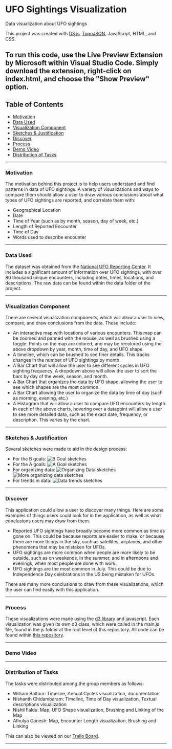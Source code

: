 # UFO Sightings Visualization

Data visualization about UFO sightings

This project was created with [D3.js](https://d3js.org/), [TopoJSON](https://github.com/topojson/topojson), JavaScript, HTML, and CSS.

To run this code, use the Live Preview Extension by Microsoft within Visual Studio Code. Simply download the extension, right-click on index.html, and choose the "Show Preview" option.
---
## Table of Contents
- [Motivation](https://github.com/nishilfaldu/ufo-sightings-visualization/tree/documentation/SetupDocumentation?tab=readme-ov-file#motivation)
- [Data Used](https://github.com/nishilfaldu/ufo-sightings-visualization/tree/documentation/SetupDocumentation?tab=readme-ov-file#data-used)
- [Visualization Component](https://github.com/nishilfaldu/ufo-sightings-visualization/tree/documentation/SetupDocumentation?tab=readme-ov-file#visualization-component)
- [Sketches & Justification](https://github.com/nishilfaldu/ufo-sightings-visualization/tree/documentation/SetupDocumentation?tab=readme-ov-file#sketches--documentation)
- [Discover](https://github.com/nishilfaldu/ufo-sightings-visualization/tree/documentation/SetupDocumentation?tab=readme-ov-file#discover)
- [Process](https://github.com/nishilfaldu/ufo-sightings-visualization/tree/documentation/SetupDocumentation?tab=readme-ov-file#process)
- [Demo Video](https://github.com/nishilfaldu/ufo-sightings-visualization/tree/documentation/SetupDocumentation?tab=readme-ov-file#demo-video)
- [Distribution of Tasks](https://github.com/nishilfaldu/ufo-sightings-visualization/tree/documentation/SetupDocumentation?tab=readme-ov-file#distribution-of-tasks)

---

### Motivation
The motivation behind this project is to help users understand and find patterns in data of UFO sightings. A variety of visualizations and ways to compare them should allow a user to draw various conclusions about what types of UFO sightings are reported, and correlate them with:
- Geographical Location
- Date
- Time of Year (such as by month, season, day of week, etc.)
- Length of Reported Encounter
- Time of Day
- Words used to describe encounter
 
---

### Data Used

The dataset was obtained from the [National UFO Reporting Center](https://nuforc.org/). It includes a significant amount of information over UFO sightings, with over 80 thousand unique encounters, including dates, times, locations, and descriptions. The raw data can be found within the data folder of the project.

---

### Visualization Component

There are several visualization components, which will allow a user to view, compare, and draw conclusions from the data. These include:
- An interactive map with locations of various encounters. This map can be zoomed and panned with the mouse, as well as brushed using a toggle. Points on the map are colored, and may be recolored using the above dropdown by year, month, time of day, and UFO shape.
- A timeline, which can be brushed to see finer details. This tracks changes in the number of UFO sightings by month.
- A Bar Chart that will allow the user to see different cycles in UFO sighting frequency. A dropdown above will allow the user to sort the bars by day of the week, season, and month.
- A Bar Chart that organizes the data by UFO shape, allowing the user to see which shapes are the most common.
- A Bar Chart allowing the user to organize the data by time of day (such as morning, evening, etc.)
- A Histogram that will allow a user to compare UFO encounters by length.
In each of the above charts, hovering over a datapoint will allow a user to see more detailed data, such as the exact date, frequency, or description. This varies by the chart.

---

### Sketches & Justification

Several sketches were made to aid in the design process:
- For the B goals: ![B Goal sketches](https://i.imgur.com/phsYBpZ.png)
- For the A goals: ![A Goal sketches](https://i.imgur.com/h59P4Yn.png)
- For organizing data: ![Organizing Data sketches](https://i.imgur.com/jmSwJmw.png) ![More organizing data sketches](https://i.imgur.com/D2WAKg6.png)
- For trends in data: ![Data trends sketches](https://i.imgur.com/3kT9Lao.png)

---

### Discover

This application could allow a user to discover many things. Here are some examples of things users could look for in the application, as well as what conclusions users may draw from them.

- Reported UFO sightings have broadly become more common as time as gone on. This could be because reports are easier to make, or because there are more things in the sky, such as satellites, airplanes, and other phenomena that may be mistaken for UFOs.
- UFO sightings are more common when people are more likely to be outside, such as on weekends, in the summer, and in afternoons and evenings, when most people are done with work.
- UFO sightings are the most common in July. This could be due to Independence Day celebrations in the US being mistaken for UFOs.
  
There are many more conclusions to draw from these visualizations, which the user can find easily with this application.

---

### Process

These visualizations were made using the [d3 library](https://d3js.org/) and javascript. Each visualization was given its own d3 class, which were called in the main.js file, found in the js folder at the root level of this repository. All code can be found within [this repository](https://github.com/nishilfaldu/ufo-sightings-visualization). 

---

### Demo Video

---

### Distribution of Tasks

The tasks were distributed among the group members as follows:

- William Balfour: Timeline, Annual Cycles visualization, documentation
- Nishanth Chidambaram: Timeline, Time of Day visualization, Textual descriptions visualization
- Nishil Faldu: Map, UFO Shape visualization, Brushing and Linking of the Map
- Athulya Ganesh: Map, Encounter Length visualization, Brushing and Linking

This can also be viewed on our [Trello Board](https://trello.com/b/g2Ja5n4v/data-visualization-project-2).

---
